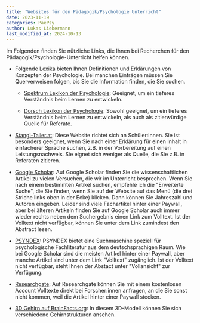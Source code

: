 ```yaml
---
title: "Websites für den Pädagogik/Psychologie Unterricht"
date: 2023-11-19
categories: PaePsy
author: Lukas Liebermann
last_modified_at: 2024-10-13
---
```


Im Folgenden finden Sie nützliche Links, die Ihnen bei Recherchen für den
Pädagogik/Psychologie-Unterricht helfen können.

- Folgende Lexika bieten Ihnen Definitionen und Erklärungen von Konzepten der
  Psychologie. Bei manchen Einträgen müssen Sie Querverweisen folgen, bis Sie
  die Information finden, die Sie suchen.

  - [Spektrum Lexikon der
    Psychologie](https://www.spektrum.de/lexikon/psychologie/): Geeignet, um
    ein tieferes Verständnis beim Lernen zu entwickeln.

  - [Dorsch Lexikon der Psychologie](https://dorsch.hogrefe.com/): Sowohl
    geeignet, um ein tieferes Verständnis beim Lernen zu entwickeln, als auch
    als zitierwürdige Quelle für Referate.

- [Stangl-Taller.at](https://arbeitsblaetter.stangl-taller.at/PPP-such-maschine/):
  Diese Website richtet sich an Schüler:innen. Sie ist besonders geeignet, wenn
  Sie nach einer Erklärung für einen Inhalt in einfacherer Sprache suchen, z.B.
  in der Vorbereitung auf einen Leistungsnachweis. Sie eignet sich weniger als
  Quelle, die Sie z.B. in Referaten zitieren.

- [Google Scholar](https://scholar.google.de/): Auf Google Scholar finden Sie
  die wissenschaftlichen Artikel zu vielen Versuchen, die wir im Unterricht
  besprechen. Wenn Sie nach einem bestimmten Artikel suchen, empfehle ich die
  "Erweiterte Suche", die Sie finden, wenn Sie auf der Website auf das Menü
  (die drei Striche links oben in der Ecke) klicken. Dann können Sie Jahreszahl
  und Autoren eingeben. Leider sind viele Fachartikel hinter einer Paywall,
  aber bei älteren Artikeln finden Sie auf Google Scholar auch immer wieder
  rechts neben dem Suchergebnis einen Link zum Volltext. Ist der Volltext nicht
  verfügbar, können Sie unter dem Link zumindest den Abstract lesen.

- [PSYNDEX](https://psyndex.de/): PSYNDEX bietet eine Suchmaschine speziell
  für psychologische Fachliteratur aus dem deutschsprachigen Raum. Wie bei
  Google Scholar sind die meisten Artikel hinter einer Paywall, aber manche
  Artikel sind unter dem Link "Volltext" zugänglich. Ist der Volltext nicht
  verfügbar, steht Ihnen der Abstact unter "Vollansicht" zur Verfügung.

- [Researchgate](https://www.researchgate.net/): Auf Researchgate können Sie
  mit einem kostenlosen Account Volltexte direkt bei Forscher:innen anfragen,
  an die Sie sonst nicht kommen, weil die Artikel hinter einer Paywall stecken.

- [3D Gehirn auf BrainFacts.org](https://www.brainfacts.org/3d-brain): In
  diesem 3D-Modell können Sie sich verschiedene Gehirnstrukturen ansehen.
